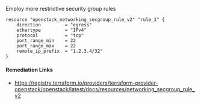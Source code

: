 
Employ more restrictive security group rules

```hcl
resource "openstack_networking_secgroup_rule_v2" "rule_1" {
	direction         = "egress"
	ethertype         = "IPv4"
	protocol          = "tcp"
	port_range_min    = 22
	port_range_max    = 22
	remote_ip_prefix  = "1.2.3.4/32"
}

```

#### Remediation Links
 - https://registry.terraform.io/providers/terraform-provider-openstack/openstack/latest/docs/resources/networking_secgroup_rule_v2

